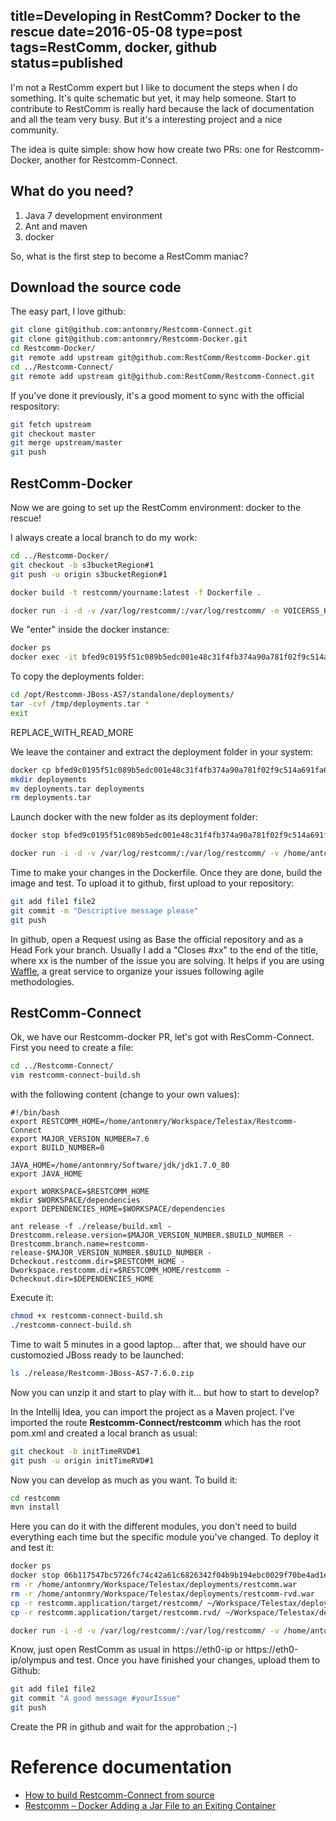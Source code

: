 title=Developing in RestComm? Docker to the rescue 
date=2016-05-08
type=post
tags=RestComm, docker, github
status=published
---------

I'm not a RestComm expert but I like to document the steps when I do something. It's quite schematic but yet, it may help someone. Start to contribute to RestComm is really hard because the lack of documentation and all the team very busy. But it's a interesting project and a nice community.

The idea is quite simple: show how how create two PRs: one for Restcomm-Docker, another for Restcomm-Connect.

## What do you need?

1. Java 7 development environment
2. Ant and maven
3. docker

So, what is the first step to become a RestComm maniac?

## Download the source code

The easy part, I love github:

```sh
git clone git@github.com:antonmry/Restcomm-Connect.git
git clone git@github.com:antonmry/Restcomm-Docker.git
cd Restcomm-Docker/
git remote add upstream git@github.com:RestComm/Restcomm-Docker.git
cd ../Restcomm-Connect/
git remote add upstream git@github.com:RestComm/Restcomm-Connect.git
```

If you've done it previously, it's a good moment to sync with the official respository:

```sh
git fetch upstream
git checkout master
git merge upstream/master
git push
```

## RestComm-Docker

Now we are going to set up the RestComm environment: docker to the rescue!


I always create a local branch to do my work:

```sh
cd ../Restcomm-Docker/
git checkout -b s3bucketRegion#1
git push -u origin s3bucketRegion#1
```

```sh
docker build -t restcomm/yourname:latest -f Dockerfile .

docker run -i -d -v /var/log/restcomm/:/var/log/restcomm/ -e VOICERSS_KEY="CREATE A NEW ONE" -e S3_ACCESS_KEY="ONLY IF YOU USE IT" -e S3_SECURITY_KEY="ONLY IF YOU USE IT" -e S3_BUCKET_NAME="ONLY IF YOU USE IT" -e STATIC_ADDRESS="YOUR ETH0 IP?" -e ENVCONFURL="https://raw.githubusercontent.com/RestComm/Restcomm-Docker/master/scripts/restcomm_env_locally.sh" -p 80:80 -p 443:443 -p 9990:9990 -p 5060:5060 -p 5061:5061 -p 5062:5062 -p 5063:5063 -p 5060:5060/udp -p 65000-65050:65000-65050/udp restcomm/yourname:latest
```

We "enter" inside the docker instance:

```sh
docker ps
docker exec -it bfed9c0195f51c089b5edc001e48c31f4fb374a90a781f02f9c514a691fa6933 /bin/bash
```

To copy the deployments folder:

```sh
cd /opt/Restcomm-JBoss-AS7/standalone/deployments/
tar -cvf /tmp/deployments.tar *
exit
```

REPLACE_WITH_READ_MORE

We leave the container and extract the deployment folder in your system:

```sh
docker cp bfed9c0195f51c089b5edc001e48c31f4fb374a90a781f02f9c514a691fa6933:/tmp/deployments.tar .
mkdir deployments 
mv deployments.tar deployments
rm deployments.tar
```

Launch docker with the new folder as its deployment folder:

```sh
docker stop bfed9c0195f51c089b5edc001e48c31f4fb374a90a781f02f9c514a691fa6933

docker run -i -d -v /var/log/restcomm/:/var/log/restcomm/ -v /home/antonmry/Workspace/Telestax/deployments:/opt/Restcomm-JBoss-AS7/standalone/deployments -e VOICERSS_KEY="xxx" -e S3_ACCESS_KEY="xxx" -e S3_SECURITY_KEY="xxx" -e S3_BUCKET_NAME="xxx" -e STATIC_ADDRESS="your eth0 IP?" -e ENVCONFURL="https://raw.githubusercontent.com/RestComm/Restcomm-Docker/master/scripts/restcomm_env_locally.sh" -p 80:80 -p 443:443 -p 9990:9990 -p 5060:5060 -p 5061:5061 -p 5062:5062 -p 5063:5063 -p 5060:5060/udp -p 65000-65050:65000-65050/udp restcomm/yourname:latest

```


Time to make your changes in the Dockerfile. Once they are done, build the image and test. To upload it to github, first upload to your repository:

```sh
git add file1 file2
git commit -m "Descriptive message please"
git push
```

In github, open a Request using as Base the official repository and as a Head Fork your branch. Usually I add a "Closes #xx" to the end of the title, where xx is the number of the issue you are solving. It helps if you are using [Waffle](http://www.waffle.io), a great service to organize your issues following agile methodologies.

## RestComm-Connect

Ok, we have our Restcomm-docker PR, let's got with ResComm-Connect. First you need to create a file:

```sh
cd ../Restcomm-Connect/
vim restcomm-connect-build.sh
```

with the following content (change to your own values):

```
#!/bin/bash
export RESTCOMM_HOME=/home/antonmry/Workspace/Telestax/Restcomm-Connect
export MAJOR_VERSION_NUMBER=7.6
export BUILD_NUMBER=0

JAVA_HOME=/home/antonmry/Software/jdk/jdk1.7.0_80
export JAVA_HOME

export WORKSPACE=$RESTCOMM_HOME
mkdir $WORKSPACE/dependencies
export DEPENDENCIES_HOME=$WORKSPACE/dependencies

ant release -f ./release/build.xml -Drestcomm.release.version=$MAJOR_VERSION_NUMBER.$BUILD_NUMBER -Drestcomm.branch.name=restcomm-release-$MAJOR_VERSION_NUMBER.$BUILD_NUMBER -Dcheckout.restcomm.dir=$RESTCOMM_HOME -Dworkspace.restcomm.dir=$RESTCOMM_HOME/restcomm -Dcheckout.dir=$DEPENDENCIES_HOME
```

Execute it:

```sh
chmod +x restcomm-connect-build.sh
./restcomm-connect-build.sh
```

Time to wait 5 minutes in a good laptop... after that, we should have our customozied JBoss ready to be launched: 

```sh
ls ./release/Restcomm-JBoss-AS7-7.6.0.zip
```

Now you can unzip it and start to play with it... but how to start to develop?

In the Intellij Idea, you can import the project as a Maven project. I've imported the route **Restcomm-Connect/restcomm** which has the root pom.xml and created a local branch as usual:

```sh
git checkout -b initTimeRVD#1
git push -u origin initTimeRVD#1
```

Now you can develop as much as you want. To build it:

```sh
cd restcomm
mvn install
```

Here you can do it with the different modules, you don't need to build everything each time but the specific module you've changed. To deploy it and test it:

```sh
docker ps
docker stop 06b117547bc5726fc74c42a61c6826342f04b9b194ebc0029f70be4ad1ef1a4f
rm -r /home/antonmry/Workspace/Telestax/deployments/restcomm.war
rm -r /home/antonmry/Workspace/Telestax/deployments/restcomm-rvd.war
cp -r restcomm.application/target/restcomm/ ~/Workspace/Telestax/deployments/restcomm.war
cp -r restcomm.application/target/restcomm.rvd/ ~/Workspace/Telestax/deployments/restcomm-rvd.war
```

```sh
docker run -i -d -v /var/log/restcomm/:/var/log/restcomm/ -v /home/antonmry/Workspace/Telestax/deployments:/opt/Restcomm-JBoss-AS7/standalone/deployments -e VOICERSS_KEY="xxx" -e S3_ACCESS_KEY="xxx" -e S3_SECURITY_KEY="xxx" -e S3_BUCKET_NAME="xxx" -e STATIC_ADDRESS="YOUR ETH0 IP?" -e ENVCONFURL="https://raw.githubusercontent.com/RestComm/Restcomm-Docker/master/scripts/restcomm_env_locally.sh" -p 80:80 -p 443:443 -p 9990:9990 -p 5060:5060 -p 5061:5061 -p 5062:5062 -p 5063:5063 -p 5060:5060/udp -p 65000-65050:65000-65050/udp restcomm/yourname:latest
```

Know, just open RestComm as usual in https://eth0-ip or https://eth0-ip/olympus and test. Once you have finished your changes, upload them to Github:

```sh
git add file1 file2
git commit "A good message #yourIssue"
git push
```

Create the PR in github and wait for the approbation ;-)

# Reference documentation

- [How to build Restcomm-Connect from source](http://documentation.telestax.com/connect/configuration/How%20to%20build%20Restcomm-Connect%20from%20source.html#build-from-source)
- [Restcomm – Docker Adding a Jar File to an Exiting Container](http://docs.telestax.com/restcomm-docker-adding-a-jar-file-to-an-exiting-container/)
